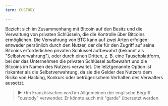 ```yaml
---
term: CUSTODY

---
```

Bezieht sich im Zusammenhang mit Bitcoin auf den Besitz und die Verwaltung von privaten Schlüsseln, die die Kontrolle über Bitcoins ermöglichen. Die Verwahrung von BTC kann auf zwei Arten erfolgen: entweder persönlich durch den Nutzer, der die für den Zugriff auf seine Bitcoins erforderlichen privaten Schlüssel aufbewahrt (bekannt als "Selbstverwahrung"), oder durch einen Dritten, z. B. eine Tauschplattform, bei der das Unternehmen die privaten Schlüssel aufbewahrt und die Bitcoins im Namen des Nutzers verwaltet. Die letztgenannte Option ist riskanter als die Selbstverwahrung, da sie die Gelder des Nutzers dem Risiko von Hacking, Konkurs oder betrügerischem Verhalten des Verwalters aussetzt.

> ► *Im Französischen wird im Allgemeinen der englische Begriff "custody" verwendet. Er könnte auch mit "garde" übersetzt werden